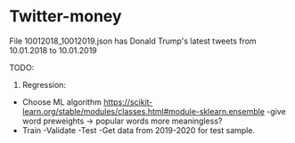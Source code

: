 # Twitter-money

File 10012018_10012019.json has Donald Trump's latest tweets from 10.01.2018 to 10.01.2019


TODO:

1. Regression:
  - Choose ML algorithm https://scikit-learn.org/stable/modules/classes.html#module-sklearn.ensemble
  -give word preweights -> popular words more meaningless?
  - Train
  -Validate
  -Test
    -Get data from 2019-2020 for test sample.
  
